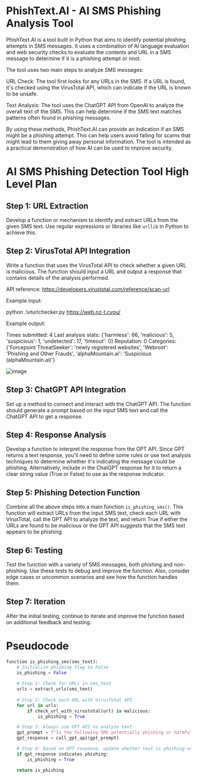 # PhishText.AI - AI SMS Phishing Analysis Tool

PhishText.AI is a tool built in Python that aims to identify potential phishing attempts in SMS messages. It uses a combination of AI language evaluation and web security checks to evaluate the contents and URL in a SMS message to determine if it is a phishing attempt or nnot.

The tool uses two main steps to analyze SMS messages:

URL Check: The tool first looks for any URLs in the SMS. If a URL is found, it's checked using the VirusTotal API, which can indicate if the URL is known to be unsafe.

Text Analysis: The tool uses the ChatGPT API from OpenAI to analyze the overall text of the SMS. This can help determine if the SMS text matches patterns often found in phishing messages.

By using these methods, PhishText.AI can provide an indication if an SMS might be a phishing attempt. This can help users avoid falling for scams that might lead to them giving away personal information. The tool is intended as a practical demonstration of how AI can be used to improve security.

# AI SMS Phishing Detection Tool High Level Plan

## Step 1: URL Extraction
Develop a function or mechanism to identify and extract URLs from the given SMS text. Use regular expressions or libraries like `urllib` in Python to achieve this.

## Step 2: VirusTotal API Integration
Write a function that uses the VirusTotal API to check whether a given URL is malicious. The function should input a URL and output a response that contains details of the analysis performed.

API reference:
https://developers.virustotal.com/reference/scan-url

Example input:

python .\vturlchecker.py https://web.nz-t.cyou/

Example output:

Times submitted: 4
Last analysis stats: {'harmless': 66, 'malicious': 5, 'suspicious': 1, 'undetected': 17, 'timeout': 0}
Reputation: 0
Categories: {'Forcepoint ThreatSeeker': 'newly registered websites', 'Webroot': 'Phishing and Other Frauds', 'alphaMountain.ai': 'Suspicious (alphaMountain.ai)'}

![image](https://github.com/DCKento/PhishText.AI/assets/20635370/0b6ac1fe-833f-4ef7-9334-7ad3e3f17cd8)


## Step 3: ChatGPT API Integration
Set up a method to connect and interact with the ChatGPT API. The function should generate a prompt based on the input SMS text and call the ChatGPT API to get a response.

## Step 4: Response Analysis
Develop a function to interpret the response from the GPT API. Since GPT returns a text response, you'll need to define some rules or use text analysis techniques to determine whether it's indicating the message could be phishing. Alternatively, include in the ChatGPT response for it to return a clear string value (True or False) to use as the response indicator.

## Step 5: Phishing Detection Function
Combine all the above steps into a main function `is_phishing_sms()`. This function will extract URLs from the input SMS text, check each URL with VirusTotal, call the GPT API to analyze the text, and return True if either the URLs are found to be malicious or the GPT API suggests that the SMS text appears to be phishing.

## Step 6: Testing
Test the function with a variety of SMS messages, both phishing and non-phishing. Use these tests to debug and improve the function. Also, consider edge cases or uncommon scenarios and see how the function handles them.

## Step 7: Iteration
After the initial testing, continue to iterate and improve the function based on additional feedback and testing.

# Pseudocode

```python
function is_phishing_sms(sms_text):
    # Initialize phishing flag to False
    is_phishing = False
    
    # Step 1: Check for URLs in sms_text
    urls = extract_urls(sms_text)
    
    # Step 2: Check each URL with VirusTotal API
    for url in urls:
        if check_url_with_virustotal(url) is malicious:
            is_phishing = True

    # Step 3: Always use GPT API to analyze text
    gpt_prompt = f"Is the following SMS potentially phishing or harmful: '{sms_text}'?"
    gpt_response = call_gpt_api(gpt_prompt)

    # Step 4: Based on GPT response, update whether text is phishing or not
    if gpt_response indicates phishing:
        is_phishing = True

    return is_phishing
```
